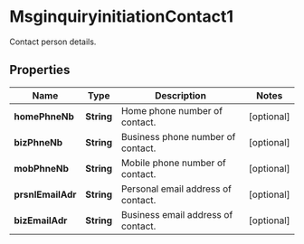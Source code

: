 

# MsginquiryinitiationContact1

Contact person details.

## Properties

| Name | Type | Description | Notes |
|------------ | ------------- | ------------- | -------------|
|**homePhneNb** | **String** | Home phone number of contact. |  [optional] |
|**bizPhneNb** | **String** | Business phone number of contact. |  [optional] |
|**mobPhneNb** | **String** | Mobile phone number of contact. |  [optional] |
|**prsnlEmailAdr** | **String** | Personal email address of contact. |  [optional] |
|**bizEmailAdr** | **String** | Business email address of contact. |  [optional] |



